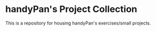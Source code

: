 # handyPan's Project Collection

This is a repository for housing handyPan's exercises/small projects. 

